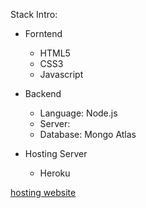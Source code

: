 Stack Intro:

+ Forntend
  + HTML5
  + CSS3
  + Javascript

+ Backend
  + Language: Node.js
  + Server: 
  + Database: Mongo Atlas

+ Hosting Server
  + Heroku

[hosting website](https://blooming-sands-22963.herokuapp.com/)
